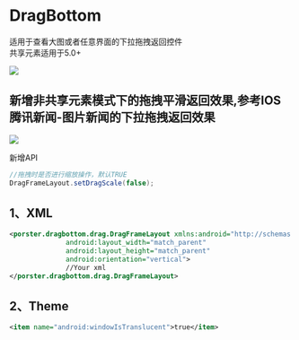 # DragBottom
适用于查看大图或者任意界面的下拉拖拽返回控件<br>
共享元素适用于5.0+<br>

![](https://github.com/vvinner/DragBottom/blob/master/case.gif)<br>

新增非共享元素模式下的拖拽平滑返回效果,参考IOS腾讯新闻-图片新闻的下拉拖拽返回效果
-------

![](https://github.com/vvinner/DragBottom/blob/master/case2.gif)<br>


新增API
```Java
//拖拽时是否进行缩放操作，默认TRUE
DragFrameLayout.setDragScale(false);
```
1、XML
-------
```Xml
<porster.dragbottom.drag.DragFrameLayout xmlns:android="http://schemas.android.com/apk/res/android"
              android:layout_width="match_parent"
              android:layout_height="match_parent"
              android:orientation="vertical">
              //Your xml
</porster.dragbottom.drag.DragFrameLayout>
```
2、Theme  
-------
```Xml
<item name="android:windowIsTranslucent">true</item>
```
